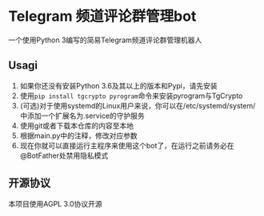 # Telegram 频道评论群管理bot
一个使用Python 3编写的简易Telegram频道评论群管理机器人

## Usagi

1. 如果你还没有安装Python 3.6及其以上的版本和Pypi，请先安装
2. 使用`pip install tgcrypto pyrogram`命令来安装pyrogram与TgCrypto
3. (可选)对于使用systemd的Linux用户来说，你可以在/etc/systemd/system/中添加一个扩展名为.service的守护服务
4. 使用git或者下载本仓库的内容至本地
5. 根据main.py中的注释，修改对应参数
6. 现在你就可以直接运行主程序来使用这个bot了，在运行之前请务必在@BotFather处禁用隐私模式

## 开源协议

本项目使用AGPL 3.0协议开源
